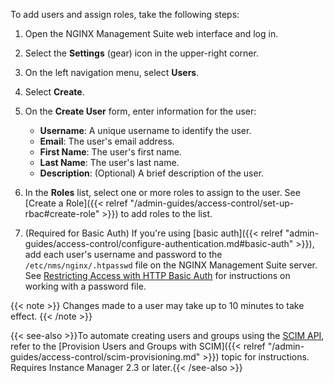 To add users and assign roles, take the following steps:

1. Open the NGINX Management Suite web interface and log in.
2. Select the **Settings** (gear) icon in the upper-right corner.
3. On the left navigation menu, select **Users**.
4. Select **Create**.
5. On the **Create User** form, enter information for the user:

   - **Username**: A unique username to identify the user.
   - **Email**: The user's email address.
   - **First Name**: The user's first name.
   - **Last Name**: The user's last name.
   - **Description**: (Optional) A brief description of the user.

6. In the **Roles** list, select one or more roles to assign to the user. See [Create a Role]({{< relref "/admin-guides/access-control/set-up-rbac#create-role" >}}) to add roles to the list.
7. (Required for Basic Auth) If you're using [basic auth]({{< relref "admin-guides/access-control/configure-authentication.md#basic-auth" >}}), add each user's username and password to the `/etc/nms/nginx/.htpasswd` file on the NGINX Management Suite server. See [Restricting Access with HTTP Basic Auth](https://docs.nginx.com/nginx/admin-guide/security-controls/configuring-http-basic-authentication/) for instructions on working with a password file.

{{< note >}}
Changes made to a user may take up to 10 minutes to take effect.
{{< /note >}}

{{< see-also >}}To automate creating users and groups using the [SCIM API](http://www.simplecloud.info), refer to the [Provision Users and Groups with SCIM]({{< relref "/admin-guides/access-control/scim-provisioning.md" >}}) topic for instructions. Requires Instance Manager 2.3 or later.{{< /see-also >}}

<!-- Do not remove. Keep this code at the bottom of the include -->
<!-- DOCS-1024 -->